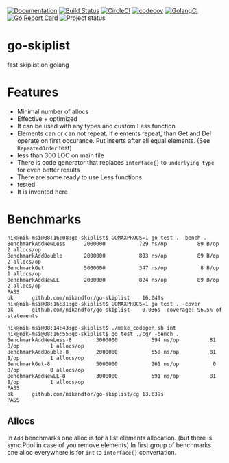 [![Documentation](https://godoc.org/github.com/nikandfor/skiplist?status.svg)](http://godoc.org/github.com/nikandfor/skiplist)
[![Build Status](https://travis-ci.com/nikandfor/skiplist.svg?branch=master)](https://travis-ci.com/nikandfor/skiplist)
[![CircleCI](https://circleci.com/gh/nikandfor/skiplist.svg?style=svg)](https://circleci.com/gh/nikandfor/skiplist)
[![codecov](https://codecov.io/gh/nikandfor/skiplist/branch/master/graph/badge.svg)](https://codecov.io/gh/nikandfor/skiplist)
[![GolangCI](https://golangci.com/badges/github.com/nikandfor/skiplist.svg)](https://golangci.com/r/github.com/nikandfor/skiplist)
[![Go Report Card](https://goreportcard.com/badge/github.com/nikandfor/skiplist)](https://goreportcard.com/report/github.com/nikandfor/skiplist)
![Project status](https://img.shields.io/badge/status-finished-brightgreen.svg)

# go-skiplist
fast skiplist on golang

# Features
* Minimal number of allocs
* Effective + optimized
* It can be used with any types and custom Less function
* Elements can or can not repeat. If elements repeat, than Get and Del operate on first occurance. Put inserts after all equal elements. (See `RepeatedOrder` test)
* less than 300 LOC on main file
* There is code generator that replaces `interface{}` to `underlying_type` for even better results
* There are some ready to use Less functions
* tested
* It is invented here

# Benchmarks
```
nik@nik-msi@08:16:08:go-skiplist$ GOMAXPROCS=1 go test . -bench .
BenchmarkAddNewLess 	 2000000	       729 ns/op	      89 B/op	       2 allocs/op
BenchmarkAddDouble  	 2000000	       803 ns/op	      89 B/op	       2 allocs/op
BenchmarkGet        	 5000000	       347 ns/op	       8 B/op	       1 allocs/op
BenchmarkAddNewLE   	 2000000	       824 ns/op	      89 B/op	       2 allocs/op
PASS
ok  	github.com/nikandfor/go-skiplist	16.049s
nik@nik-msi@08:16:31:go-skiplist$ GOMAXPROCS=1 go test . -cover
ok  	github.com/nikandfor/go-skiplist	0.036s	coverage: 96.5% of statements

nik@nik-msi@08:14:43:go-skiplist$ ./make_codegen.sh int
nik@nik-msi@08:16:55:go-skiplist$ go test ./cg/ -bench .
BenchmarkAddNewLess-8   	 3000000	       594 ns/op	      81 B/op	       1 allocs/op
BenchmarkAddDouble-8    	 2000000	       658 ns/op	      81 B/op	       1 allocs/op
BenchmarkGet-8          	 5000000	       261 ns/op	       0 B/op	       0 allocs/op
BenchmarkAddNewLE-8     	 3000000	       591 ns/op	      81 B/op	       1 allocs/op
PASS
ok  	github.com/nikandfor/go-skiplist/cg	13.639s
PASS
```

## Allocs
In `Add` benchmarks one alloc is for a list elements allocation. (but there is sync.Pool in case of you remove elements)
In first group of benchmarks one alloc everywhere is for `int` to `interface{}` convertation.
